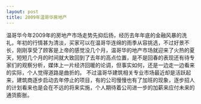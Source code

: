 ```yaml
---
layout: post
title: 2009年温哥华房地产
---
```

温哥华今年2009年的房地产市场走势先抑后扬，经历去年年底的金融风暴的洗礼，年初的行情甚为清淡，买家可以在温哥华连绵的雨季从容挑选，不过好景不长，刚刚享受了顾客是上帝的感觉没几个月，温哥华的地产市场就迎来了火热的夏天，短短几个月的时间就大致回到了去年的高点位置，是不是回春的表现还有待专家们的观察分析，媒体上一片经济回暖的论调，但事实如何，还是一边走一边看来的实际，个人觉得道路是曲折的。
不过温哥华建筑相关专业市场最近却是活跃起来，建筑商逐步启动去年停止的项目，有的公司慢慢也有了加班的现象，逐步招人的计划看来也是会在不远的将来实施，个人期待着公司进一步的加薪来应付未来的通货膨胀。

